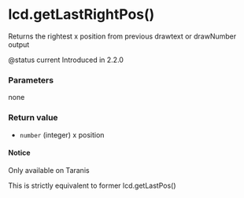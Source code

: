 # lcd.getLastRightPos()

Returns the rightest x position from previous drawtext or drawNumber output

@status current Introduced in 2.2.0

### Parameters

none

### Return value

* `number` (integer) x position

#### Notice

Only available on Taranis

This is strictly equivalent to former lcd.getLastPos()
